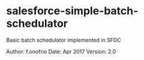# salesforce-simple-batch-schedulator
Basic batch schedulator implemented in SFDC

Author: f.onofrio
Date: Apr 2017
Version: 2.0
